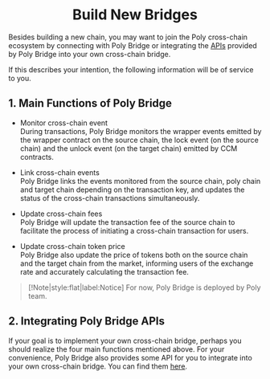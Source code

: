 <h1 align="center">Build New Bridges</h1>

Besides building a new chain, you may want to join the Poly cross-chain ecosystem by connecting with Poly Bridge or integrating the [APIs](bridge.md) provided by Poly Bridge into your own cross-chain bridge.

If this describes your intention, the following information will be of service to you.

## 1. Main Functions of Poly Bridge

* Monitor cross-chain event  
  During transactions, Poly Bridge monitors the wrapper events emitted by the wrapper contract on the source chain, the lock event (on the source chain) and the unlock event (on the target chain) emitted by CCM contracts.


* Link cross-chain events  
  Poly Bridge links the events monitored from the source chain, poly chain and target chain depending on the transaction key, and updates the status of the cross-chain transactions simultaneously.


* Update cross-chain fees  
  Poly Bridge will update the transaction fee of the source chain to facilitate the process of initiating a cross-chain transaction for users.


* Update cross-chain token price  
  Poly Bridge also update the price of tokens both on the source chain and the target chain from the market, informing users of the exchange rate and accurately calculating the transaction fee.

> [!Note|style:flat|label:Notice]
> For now, Poly Bridge is deployed by Poly team.

## 2. Integrating Poly Bridge APIs
If your goal is to implement your own cross-chain bridge, perhaps you should realize the four main functions mentioned above. For your convenience, Poly Bridge  also provides some API for you to integrate into your own cross-chain bridge.
You can find them [here](bridge.md).